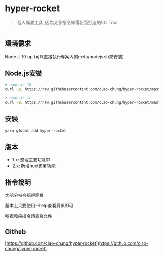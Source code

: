 # hyper-rocket

> 個人專屬工具, 因為太多指令懶得記而打造的CLI Tool

<img
:src="$withBase('/demo.gif')"
style="width: 100%">

## 環境需求

Node.js 10 up (可以直接執行專案內的meta/nodejs.sh來安裝)

## Node.js安裝

```bash
# node.js 10
curl -sL https://raw.githubusercontent.com/ciao-chung/hyper-rocket/master/meta/nodejs.sh | sudo -E bash

# node.js 12
curl -sL https://raw.githubusercontent.com/ciao-chung/hyper-rocket/master/meta/nodejs-12.sh | sudo -E bash
```

## 安裝

```bash
yarn global add hyper-rocket
```

## 版本

- 1.x: 整理主要功能中
- 2.x: 新增nuxt佈署功能

## 指令說明

大部分指令都很簡單

基本上只要使用--help查看資訊即可

較複雜的指令請查看文件

## Github

[https://github.com/ciao-chung/hyper-rocket](https://github.com/ciao-chung/hyper-rocket)
